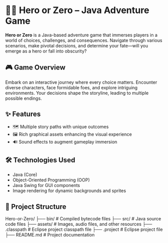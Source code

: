 # 🦸‍♂️ Hero or Zero – Java Adventure Game

**Hero or Zero** is a Java-based adventure game that immerses players in a world of choices, challenges, and consequences. Navigate through various scenarios, make pivotal decisions, and determine your fate—will you emerge as a hero or fall into obscurity?

## 🎮 Game Overview

Embark on an interactive journey where every choice matters. Encounter diverse characters, face formidable foes, and explore intriguing environments. Your decisions shape the storyline, leading to multiple possible endings.

## ✨ Features

- 🗺️ Multiple story paths with unique outcomes
- 🖼️ Rich graphical assets enhancing the visual experience
- 🔊 Sound effects to augment gameplay immersion

## 🛠️ Technologies Used

- Java (Core)
- Object-Oriented Programming (OOP)
- Java Swing for GUI components
- Image rendering for dynamic backgrounds and sprites

## 📁 Project Structure

Hero-or-Zero/
├── bin/ # Compiled bytecode files
├── src/ # Java source code files
├── assets/ # Images, audio files, and other resources
├── .classpath # Eclipse project classpath file
├── .project # Eclipse project file
├── README.md # Project documentation
